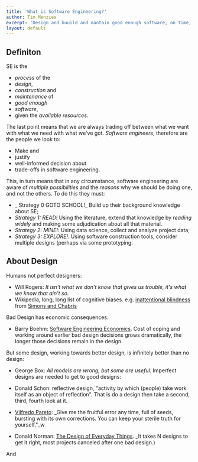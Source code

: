 ```yaml
---
title: 'What is Software Engineering?'
author: Tim Menzies
excerpt: 'Design and buuild and mantain good enough software, on time, on budget'
layout: default
---
```


## Definiton


SE is the 

+ _process_ of the
+ _design_,
+ _construction_ and
+ _maintenance_ of
+ _good  enough_
+ _software_,
+ given the _available resources_.

The last point means that we are always trading off between
what we want with
what we need with what we've got. _Software engineers_, therefore
are the people we look to:

+ Make and
+ justify
+ well-informed decision about
+ trade-offs in software engineering.

This, in turn means that in any circumstance, software engineering are
aware of _multiple possibilities_ and the _reasons_ why we should be doing
one, and not the others. To do this they must:

+ _ Strategy 0 GOTO SCHOOL!_ Build up their background knowledge about SE;
+ _Strategy 1: READ!_ Using the literature, extend that knowledge by _reading widely_ and making
  some adjudication about all that material.  
+ _Strategy 2: MINE!_: Using data science, collect and analyze project data;
+ _Strategy 3: EXPLORE!_: Using software construction tools, consider multiple designs (perhaps via some prototyping.

## About Design

Humans not perfect designers:

+ Will Rogers: _It isn't what we don't know that gives us trouble, it's what we know that ain't so._
+ Wikipedia, long, long list of cognitive biases. e.g.
  [inattentional blindness](https://www.youtube.com/watch?v=vJG698U2Mvo)
  from [Simons and Chabris](http://goo.gl/bgHzrn)

Bad Design has economic consequences:

+ Barry Boehm: [Software Engineering Economics](http://goo.gl/Mcnb5l).
  Cost of coping and working around
  earlier bad design decisions grows dramatically, the longer
  those decisions remain in the design.

But some design, working towards better design, is infinitely
better than no design:

+ George Box: _All models are wrong, but some are useful_.
Imperfect designs are needed to get to good designs:

+ Donald Schon: reflective design,  "activity by which (people)
  take work itself as an object  of reflection". That is do a design
  then take a second, third, fourth look at it.
+ [Vilfredo Pareto](http://en.wikipedia.org/wiki/Vilfredo_Pareto):
  _Give me the fruitful error any time, full of
  seeds, bursting with its own corrections. You can
  keep your sterile truth for yourself."_w
+ Donald Norman:
  [The Design of Everyday Things](http://goo.gl/iFWt4).
  _It takes N designs to get it right, most projects
   canceled after one bad design.)

And 
